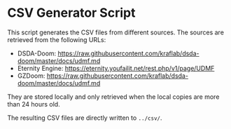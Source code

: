 # CSV Generator Script

This script generates the CSV files from different sources. The sources are retrieved from the following URLs:

* DSDA-Doom: https://raw.githubusercontent.com/kraflab/dsda-doom/master/docs/udmf.md
* Eternity Engine: https://eternity.youfailit.net/rest.php/v1/page/UDMF
* GZDoom: https://raw.githubusercontent.com/kraflab/dsda-doom/master/docs/udmf.md

They are stored locally and only retrieved when the local copies are more than 24 hours old.

The resulting CSV files are directly written to `../csv/`.